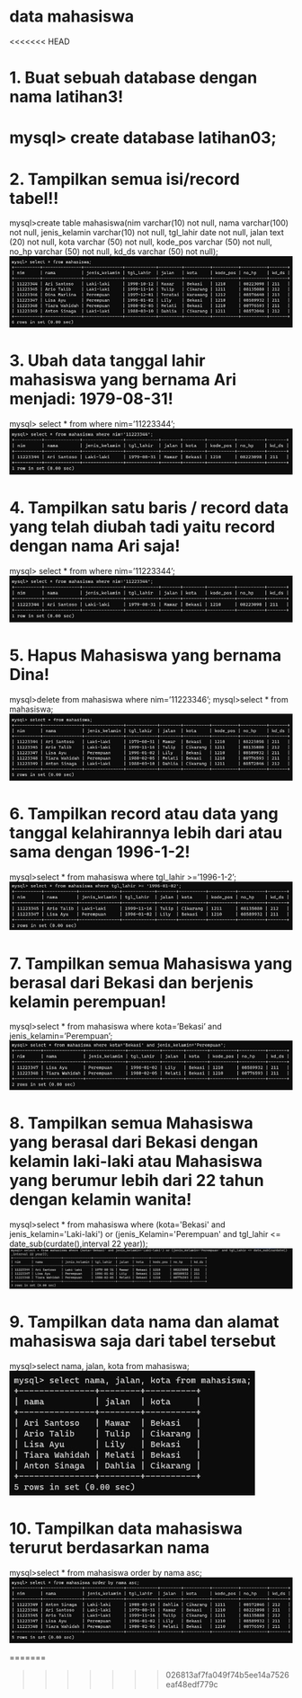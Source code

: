 # data mahasiswa
<<<<<<< HEAD
 # 1. Buat sebuah database dengan nama latihan3!
mysql> create database latihan03;
=======
# 2. Tampilkan semua isi/record tabel!!

mysql>create table mahasiswa(nim varchar(10) not null, nama varchar(100) not null, jenis_kelamin varchar(10) not null, tgl_lahir date not null, jalan text (20) not null, kota varchar (50) not null, kode_pos varchar (50) not null, no_hp varchar (50) not null, kd_ds varchar (50) not null);
![gambar1](https://github.com/alfaza-putra/datamahasiswa/blob/main/skrinsut-latihan3/ss1.jpg)

# 3. Ubah data tanggal lahir mahasiswa yang bernama Ari menjadi: 1979-08-31!
mysql> select * from where nim=’11223344’;
![gambar1](https://github.com/alfaza-putra/datamahasiswa/blob/main/skrinsut-latihan3/ss2.jpg)

# 4. Tampilkan satu baris / record data yang telah diubah tadi yaitu record dengan nama Ari saja!
 mysql> select * from where nim=’11223344’;
 ![gambar1](https://github.com/alfaza-putra/datamahasiswa/blob/main/skrinsut-latihan3/ss3.jpg)

# 5. Hapus Mahasiswa yang bernama Dina!
mysql>delete from mahasiswa where nim=’11223346’;
mysql>select * from mahasiswa;
![gambar1](https://github.com/alfaza-putra/datamahasiswa/blob/main/skrinsut-latihan3/ss4.jpg)

# 6. Tampilkan record atau data yang tanggal kelahirannya lebih dari atau sama dengan 1996-1-2!
mysql>select * from mahasiswa where tgl_lahir >=’1996-1-2’;
![gambar1](https://github.com/alfaza-putra/datamahasiswa/blob/main/skrinsut-latihan3/ss5.jpg)

# 7. Tampilkan semua Mahasiswa yang berasal dari Bekasi dan berjenis kelamin perempuan!
mysql>select * from mahasiswa where kota=’Bekasi’ and jenis_kelamin=’Perempuan’;
![gambar1](https://github.com/alfaza-putra/datamahasiswa/blob/main/skrinsut-latihan3/ss6.jpg)

# 8. Tampilkan semua Mahasiswa yang berasal dari Bekasi dengan kelamin laki-laki atau Mahasiswa yang berumur lebih dari 22 tahun dengan kelamin wanita!
mysql>select * from mahasiswa where (kota='Bekasi' and jenis_kelamin='Laki-laki') or (jenis_Kelamin='Perempuan' and tgl_lahir <= date_sub(curdate(),interval 22 year));
![gambar1](https://github.com/alfaza-putra/datamahasiswa/blob/main/skrinsut-latihan3/ss7.jpg)

# 9. Tampilkan data nama dan alamat mahasiswa saja dari tabel tersebut
mysql>select nama, jalan, kota from mahasiswa;
![gambar1](https://github.com/alfaza-putra/datamahasiswa/blob/main/skrinsut-latihan3/ss8.jpg)

# 10. Tampilkan data mahasiswa terurut berdasarkan nama
mysql>select * from mahasiswa order by nama asc;
![gambar1](https://github.com/alfaza-putra/datamahasiswa/blob/main/skrinsut-latihan3/ss9.jpg)







=======
>>>>>>> 026813af7fa049f74b5ee14a7526eaf48edf779c